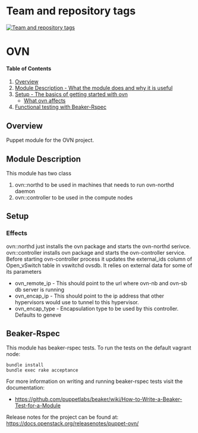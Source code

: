 Team and repository tags
========================

[![Team and repository tags](https://governance.openstack.org/tc/badges/puppet-ovn.svg)](https://governance.openstack.org/tc/reference/tags/index.html)

<!-- Change things from this point on -->

# OVN

#### Table of Contents

1. [Overview](#overview)
2. [Module Description - What the module does and why it is useful](#module-description)
3. [Setup - The basics of getting started with ovn](#setup)
    * [What ovn affects](#what-ovn-affects)
4. [Functional testing with Beaker-Rspec](#Beaker-Rspec)

## Overview

Puppet module for the OVN project.

## Module Description

This module has two class
1. ovn::northd to be used in machines that needs to run ovn-northd daemon
2. ovn::controller to be used in the compute nodes

## Setup

### Effects

ovn::northd just installs the ovn package and starts the ovn-northd serivce.
ovn::controller installs ovn package and starts the ovn-controller service.
Before starting ovn-controller process it updates the external_ids column
of Open_vSwitch table in vswitchd ovsdb. It relies on external data for some
of its parameters
* ovn_remote_ip - This should point to the url where ovn-nb and ovn-sb 
  db server is running
* ovn_encap_ip - This should point to the ip address that other hypervisors
  would use to tunnel to this hypervisor.
* ovn_encap_type - Encapsulation type to be used by this controller. Defaults
  to geneve

## Beaker-Rspec

This module has beaker-rspec tests.
To run the tests on the default vagrant node:

```shell
bundle install
bundle exec rake acceptance
```

For more information on writing and running beaker-rspec tests visit the documentation:

* https://github.com/puppetlabs/beaker/wiki/How-to-Write-a-Beaker-Test-for-a-Module

Release notes for the project can be found at:
  https://docs.openstack.org/releasenotes/puppet-ovn/
